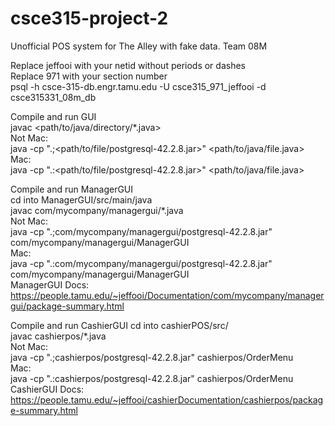 # csce315-project-2
Unofficial POS system for The Alley with fake data.  Team 08M

Replace jeffooi with your netid without periods or dashes  
Replace 971 with your section number  
psql -h csce-315-db.engr.tamu.edu -U csce315_971_jeffooi -d csce315331_08m_db  

Compile and run GUI  
javac <path/to/java/directory/*.java>  
Not Mac:  
java -cp ".;<path/to/file/postgresql-42.2.8.jar>" <path/to/java/file.java>  
Mac:  
java -cp ".:<path/to/file/postgresql-42.2.8.jar>" <path/to/java/file.java> 
  
Compile and run ManagerGUI  
cd into ManagerGUI/src/main/java  
javac com/mycompany/managergui/*.java  
Not Mac:  
java -cp ".;com/mycompany/managergui/postgresql-42.2.8.jar" com/mycompany/managergui/ManagerGUI  
Mac:  
java -cp ".:com/mycompany/managergui/postgresql-42.2.8.jar" com/mycompany/managergui/ManagerGUI  
ManagerGUI Docs:  
https://people.tamu.edu/~jeffooi/Documentation/com/mycompany/managergui/package-summary.html  

Compile and run CashierGUI
cd into cashierPOS/src/  
javac cashierpos/*.java  
Not Mac:  
java -cp ".;cashierpos/postgresql-42.2.8.jar" cashierpos/OrderMenu  
Mac:  
java -cp ".:cashierpos/postgresql-42.2.8.jar" cashierpos/OrderMenu  
CashierGUI Docs:  
https://people.tamu.edu/~jeffooi/cashierDocumentation/cashierpos/package-summary.html  

